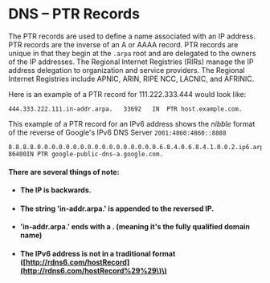 # DNS – PTR Records

The PTR records are used to define a name associated with an IP address. PTR records are the inverse of an A or AAAA record. PTR records are unique in that they begin at the `.arpa` root and are delegated to the owners of the IP addresses. The Regional Internet Registries \(RIRs\) manage the IP address delegation to organization and service providers. The Regional Internet Registries include APNIC, ARIN, RIPE NCC, LACNIC, and AFRINIC.

Here is an example of a PTR record for 111.222.333.444 would look like:

```
444.333.222.111.in-addr.arpa.   33692   IN  PTR host.example.com.
```

This example of a PTR record for an IPv6 address shows the _nibble_ format of the reverse of Google's IPv6 DNS Server `2001:4860:4860::8888`

```
8.8.8.8.0.0.0.0.0.0.0.0.0.0.0.0.0.0.0.0.0.6.8.4.0.6.8.4.1.0.0.2.ip6.arpa. 86400IN PTR google-public-dns-a.google.com.
```

#### There are several things of note:

* #### The IP is backwards.
* #### The string 'in-addr.arpa.' is appended to the reversed IP.
* #### 'in-addr.arpa.' ends with a . \(meaning it's the fully qualified domain name\)
* #### The IPv6 address is not in a traditional format \([http://rdns6.com/hostRecord](http://rdns6.com/hostRecord%29%29\)\)



